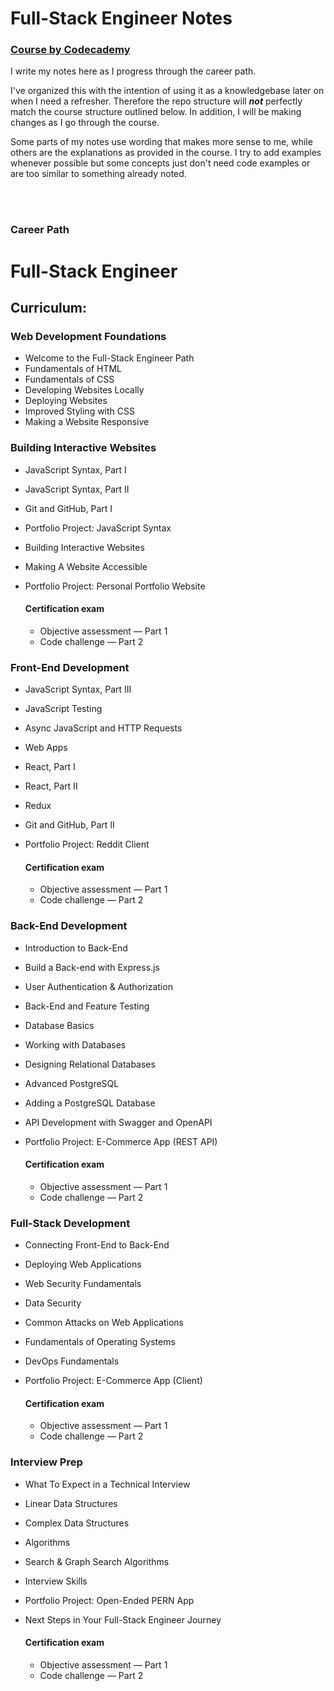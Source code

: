 # Full-Stack Engineer Notes
### <a href="https://www.codecademy.com/career-journey/full-stack-engineer" target="_blank">Course by Codecademy</a>

I write my notes here as I progress through the career path.

I've organized this with the intention of using it as a knowledgebase later on when I need a refresher.
Therefore the repo structure will ***not*** perfectly match the course structure outlined below. In addition, I will be making changes as I go through the course.

Some parts of my notes use wording that makes more sense to me, while others are the explanations as provided in the course. I try to add examples whenever possible but some concepts just don't need code examples or are too similar to something already noted.

<br>
<br>

### Career Path
# Full-Stack Engineer

## Curriculum:

### Web Development Foundations

- Welcome to the Full-Stack Engineer Path
- Fundamentals of HTML
- Fundamentals of CSS
- Developing Websites Locally
- Deploying Websites
- Improved Styling with CSS
- Making a Website Responsive

### Building Interactive Websites

- JavaScript Syntax, Part I
- JavaScript Syntax, Part II
- Git and GitHub, Part I
- Portfolio Project: JavaScript Syntax
- Building Interactive Websites
- Making A Website Accessible
- Portfolio Project: Personal Portfolio Website

    #### Certification exam
    - Objective assessment — Part 1
    - Code challenge — Part 2

### Front-End Development

- JavaScript Syntax, Part III
- JavaScript Testing
- Async JavaScript and HTTP Requests
- Web Apps
- React, Part I
- React, Part II
- Redux
- Git and GitHub, Part II
- Portfolio Project: Reddit Client

    #### Certification exam
    - Objective assessment — Part 1
    - Code challenge — Part 2

### Back-End Development

- Introduction to Back-End
- Build a Back-end with Express.js
- User Authentication & Authorization
- Back-End and Feature Testing
- Database Basics
- Working with Databases
- Designing Relational Databases
- Advanced PostgreSQL
- Adding a PostgreSQL Database
- API Development with Swagger and OpenAPI
- Portfolio Project: E-Commerce App (REST API)

    #### Certification exam
    - Objective assessment — Part 1
    - Code challenge — Part 2

### Full-Stack Development

- Connecting Front-End to Back-End
- Deploying Web Applications
- Web Security Fundamentals
- Data Security
- Common Attacks on Web Applications
- Fundamentals of Operating Systems
- DevOps Fundamentals
- Portfolio Project: E-Commerce App (Client)

    #### Certification exam
    - Objective assessment — Part 1
    - Code challenge — Part 2

### Interview Prep

- What To Expect in a Technical Interview
- Linear Data Structures
- Complex Data Structures
- Algorithms
- Search & Graph Search Algorithms
- Interview Skills
- Portfolio Project: Open-Ended PERN App
- Next Steps in Your Full-Stack Engineer Journey

    #### Certification exam
    - Objective assessment — Part 1
    - Code challenge — Part 2

